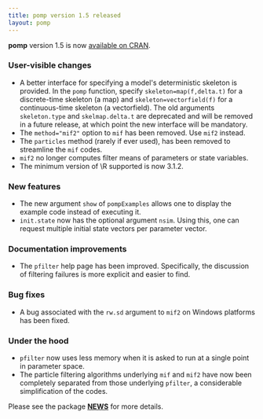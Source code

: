 ```yaml
---
title: pomp version 1.5 released
layout: pomp
---
```


**pomp** version 1.5 is now [available on CRAN](https://cran.r-project.org/web/packages/pomp/index.html).

### User-visible changes

- A better interface for specifying a model's deterministic skeleton is provided.
  In the `pomp` function, specify `skeleton=map(f,delta.t)` for a discrete-time skeleton (a map) and `skeleton=vectorfield(f)` for a continuous-time skeleton (a vectorfield).
  The old arguments `skeleton.type` and `skelmap.delta.t` are deprecated and will be removed in a future release, at which point the new interface will be mandatory.
- The `method="mif2"` option to `mif` has been removed.
  Use `mif2` instead.
- The `particles` method (rarely if ever used), has been removed to streamline the `mif` codes.
- `mif2` no longer computes filter means of parameters or state variables.
- The minimum version of \R supported is now 3.1.2.

### New features

- The new argument `show` of `pompExamples` allows one to display the example code instead of executing it.
- `init.state` now has the optional argument `nsim`.
  Using this, one can request multiple initial state vectors per parameter vector.

### Documentation improvements

- The `pfilter` help page has been improved.
  Specifically, the discussion of filtering failures is more explicit and easier to find.

### Bug fixes

- A bug associated with the `rw.sd` argument to `mif2` on Windows platforms has been fixed.

### Under the hood

- `pfilter` now uses less memory when it is asked to run at a single point in parameter space.
- The particle filtering algorithms underlying `mif` and `mif2` have now been completely separated from those underlying `pfilter`, a considerable simplification of the codes.

Please see the package [**NEWS**](https://kingaa.github.io/pomp/NEWS/) for more details.
